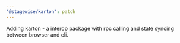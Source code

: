 ```yaml
---
"@stagewise/karton": patch
---
```


Adding karton - a interop package with rpc calling and state syncing between browser and cli.
